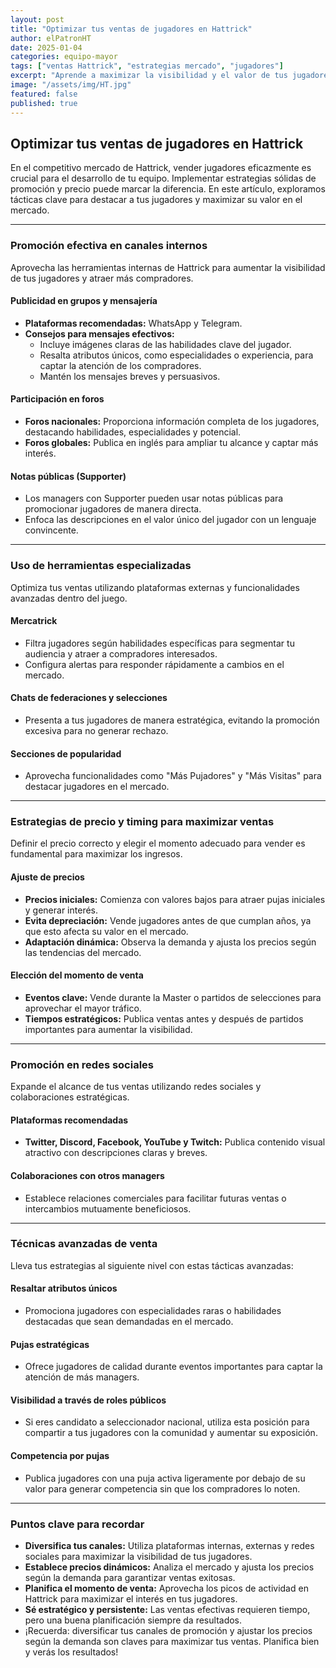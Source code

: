 ```yaml
---
layout: post
title: "Optimizar tus ventas de jugadores en Hattrick"
author: elPatronHT
date: 2025-01-04
categories: equipo-mayor
tags: ["ventas Hattrick", "estrategias mercado", "jugadores"]
excerpt: "Aprende a maximizar la visibilidad y el valor de tus jugadores con estrategias efectivas de venta en Hattrick."
image: "/assets/img/HT.jpg"
featured: false
published: true
---
```


## Optimizar tus ventas de jugadores en Hattrick

En el competitivo mercado de Hattrick, vender jugadores eficazmente es crucial para el desarrollo de tu equipo. Implementar estrategias sólidas de promoción y precio puede marcar la diferencia. En este artículo, exploramos tácticas clave para destacar a tus jugadores y maximizar su valor en el mercado.

---

### Promoción efectiva en canales internos

Aprovecha las herramientas internas de Hattrick para aumentar la visibilidad de tus jugadores y atraer más compradores.

#### Publicidad en grupos y mensajería

- **Plataformas recomendadas:** WhatsApp y Telegram.
- **Consejos para mensajes efectivos:**
  - Incluye imágenes claras de las habilidades clave del jugador.
  - Resalta atributos únicos, como especialidades o experiencia, para captar la atención de los compradores.
  - Mantén los mensajes breves y persuasivos.

#### Participación en foros

- **Foros nacionales:** Proporciona información completa de los jugadores, destacando habilidades, especialidades y potencial.
- **Foros globales:** Publica en inglés para ampliar tu alcance y captar más interés.

#### Notas públicas (Supporter)

- Los managers con Supporter pueden usar notas públicas para promocionar jugadores de manera directa.
- Enfoca las descripciones en el valor único del jugador con un lenguaje convincente.

---

### Uso de herramientas especializadas

Optimiza tus ventas utilizando plataformas externas y funcionalidades avanzadas dentro del juego.

#### Mercatrick

- Filtra jugadores según habilidades específicas para segmentar tu audiencia y atraer a compradores interesados.
- Configura alertas para responder rápidamente a cambios en el mercado.

#### Chats de federaciones y selecciones

- Presenta a tus jugadores de manera estratégica, evitando la promoción excesiva para no generar rechazo.

#### Secciones de popularidad

- Aprovecha funcionalidades como "Más Pujadores" y "Más Visitas" para destacar jugadores en el mercado.

---

### Estrategias de precio y timing para maximizar ventas

Definir el precio correcto y elegir el momento adecuado para vender es fundamental para maximizar los ingresos.

#### Ajuste de precios

- **Precios iniciales:** Comienza con valores bajos para atraer pujas iniciales y generar interés.
- **Evita depreciación:** Vende jugadores antes de que cumplan años, ya que esto afecta su valor en el mercado.
- **Adaptación dinámica:** Observa la demanda y ajusta los precios según las tendencias del mercado.

#### Elección del momento de venta

- **Eventos clave:** Vende durante la Master o partidos de selecciones para aprovechar el mayor tráfico.
- **Tiempos estratégicos:** Publica ventas antes y después de partidos importantes para aumentar la visibilidad.

---

### Promoción en redes sociales

Expande el alcance de tus ventas utilizando redes sociales y colaboraciones estratégicas.

#### Plataformas recomendadas

- **Twitter, Discord, Facebook, YouTube y Twitch:** Publica contenido visual atractivo con descripciones claras y breves.

#### Colaboraciones con otros managers

- Establece relaciones comerciales para facilitar futuras ventas o intercambios mutuamente beneficiosos.

---

### Técnicas avanzadas de venta

Lleva tus estrategias al siguiente nivel con estas tácticas avanzadas:

#### Resaltar atributos únicos

- Promociona jugadores con especialidades raras o habilidades destacadas que sean demandadas en el mercado.

#### Pujas estratégicas

- Ofrece jugadores de calidad durante eventos importantes para captar la atención de más managers.

#### Visibilidad a través de roles públicos

- Si eres candidato a seleccionador nacional, utiliza esta posición para compartir a tus jugadores con la comunidad y aumentar su exposición.

#### Competencia por pujas

- Publica jugadores con una puja activa ligeramente por debajo de su valor para generar competencia sin que los compradores lo noten.

---

### Puntos clave para recordar

- **Diversifica tus canales:** Utiliza plataformas internas, externas y redes sociales para maximizar la visibilidad de tus jugadores.
- **Establece precios dinámicos:** Analiza el mercado y ajusta los precios según la demanda para garantizar ventas exitosas.
- **Planifica el momento de venta:** Aprovecha los picos de actividad en Hattrick para maximizar el interés en tus jugadores.
- **Sé estratégico y persistente:** Las ventas efectivas requieren tiempo, pero una buena planificación siempre da resultados.
- ¡Recuerda: diversificar tus canales de promoción y ajustar los precios según la demanda son claves para maximizar tus ventas. Planifica bien y verás los resultados!
